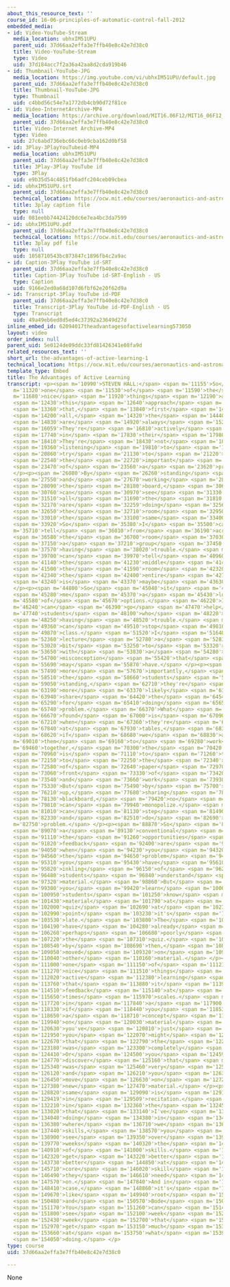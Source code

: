 ```yaml
---
about_this_resource_text: ''
course_id: 16-06-principles-of-automatic-control-fall-2012
embedded_media:
- id: Video-YouTube-Stream
  media_location: ubhxIM51UPU
  parent_uid: 37d66aa2effa3e7ffb40e8c42e7d38c0
  title: Video-YouTube-Stream
  type: Video
  uid: 37d184acc7f2a36a42aa8d2cda919b46
- id: Thumbnail-YouTube-JPG
  media_location: https://img.youtube.com/vi/ubhxIM51UPU/default.jpg
  parent_uid: 37d66aa2effa3e7ffb40e8c42e7d38c0
  title: Thumbnail-YouTube-JPG
  type: Thumbnail
  uid: c4bbd56c54e7a1772db4cb90d72f81ce
- id: Video-InternetArchive-MP4
  media_location: https://archive.org/download/MIT16.06F12/MIT16_06F12_tlp3_final_300k.mp4
  parent_uid: 37d66aa2effa3e7ffb40e8c42e7d38c0
  title: Video-Internet Archive-MP4
  type: Video
  uid: 27c6abd736ebc66c0eb9cba162d0bf58
- id: 3Play-3PlayYouTubeid-MP4
  media_location: ubhxIM51UPU
  parent_uid: 37d66aa2effa3e7ffb40e8c42e7d38c0
  title: 3Play-3Play YouTube id
  type: 3Play
  uid: e9b35d54c4851fb6adfc204ceb09cbea
- id: ubhxIM51UPU.srt
  parent_uid: 37d66aa2effa3e7ffb40e8c42e7d38c0
  technical_location: https://ocw.mit.edu/courses/aeronautics-and-astronautics/16-06-principles-of-automatic-control-fall-2012/instructor-insights/the-advantages-of-active-learning/the-advantages-of-active-learning-1/ubhxIM51UPU.srt
  title: 3play caption file
  type: null
  uid: 081eebb74424120dc6e7ea4bc3da7599
- id: ubhxIM51UPU.pdf
  parent_uid: 37d66aa2effa3e7ffb40e8c42e7d38c0
  technical_location: https://ocw.mit.edu/courses/aeronautics-and-astronautics/16-06-principles-of-automatic-control-fall-2012/instructor-insights/the-advantages-of-active-learning/the-advantages-of-active-learning-1/ubhxIM51UPU.pdf
  title: 3play pdf file
  type: null
  uid: 1058710543bc873847c1896fb4c2a9ac
- id: Caption-3Play YouTube id-SRT
  parent_uid: 37d66aa2effa3e7ffb40e8c42e7d38c0
  title: Caption-3Play YouTube id-SRT-English - US
  type: Caption
  uid: 9166e2ed0a68d107d6fbf62e20f62d9a
- id: Transcript-3Play YouTube id-PDF
  parent_uid: 37d66aa2effa3e7ffb40e8c42e7d38c0
  title: Transcript-3Play YouTube id-PDF-English - US
  type: Transcript
  uid: 49a49eb6ed8d5ed4c37392a23649d27d
inline_embed_id: 62094017theadvantagesofactivelearning573050
layout: video
order_index: null
parent_uid: 5e0124de09ddc33fd81426341e08fa9d
related_resources_text: ''
short_url: the-advantages-of-active-learning-1
technical_location: https://ocw.mit.edu/courses/aeronautics-and-astronautics/16-06-principles-of-automatic-control-fall-2012/instructor-insights/the-advantages-of-active-learning/the-advantages-of-active-learning-1
template_type: Embed
title: The Advantages of Active Learning
transcript: <p><span m='10990'>STEVEN HALL:</span> <span m='11155'>So</span> <span
  m='11320'>one</span> <span m='11530'>of</span> <span m='11590'>the</span> <span
  m='11680'>nice</span> <span m='11920'>things</span> <span m='12190'>about</span>
  <span m='12430'>this</span> <span m='12640'>approach</span> <span m='13180'>is</span>
  <span m='13360'>that,</span> <span m='13840'>first</span> <span m='14140'>of</span>
  <span m='14200'>all,</span> <span m='14320'>the</span> <span m='14440'>students</span>
  <span m='14830'>are</span> <span m='14920'>always</span> <span m='15250'>engaged.</span>
  <span m='16059'>They're</span> <span m='16810'>actively</span> <span m='17260'>engaged</span>
  <span m='17740'>in</span> <span m='17830'>their</span> <span m='17980'>learning.</span>
  <span m='18410'>They're</span> <span m='18430'>not</span> <span m='18640'>passively</span>
  <span m='19360'>listening</span> <span m='19810'>to</span> <span m='19930'>me</span>
  <span m='20860'>try</span> <span m='21130'>to</span> <span m='21220'>explain</span>
  <span m='22540'>the</span> <span m='22720'>important</span> <span m='23080'>features</span>
  <span m='23470'>of</span> <span m='23560'>a</span> <span m='23620'>problem.</span>
  </p><p><span m='26080'>By</span> <span m='26260'>standing</span> <span m='26800'>up</span>
  <span m='27550'>and</span> <span m='27670'>working</span> <span m='28000'>at</span>
  <span m='28090'>the</span> <span m='28180'>board,</span> <span m='30610'>I</span>
  <span m='30760'>can</span> <span m='30970'>see</span> <span m='31330'>what</span>
  <span m='31510'>all</span> <span m='31690'>the</span> <span m='31810'>students</span>
  <span m='32170'>are</span> <span m='32259'>doing</span> <span m='32560'>in</span>
  <span m='32650'>the</span> <span m='32710'>room</span> <span m='32950'>at</span>
  <span m='33010'>the</span> <span m='33100'>same</span> <span m='33400'>time.</span>
  <span m='33920'>So</span> <span m='35380'>I</span> <span m='35500'>can</span> <span
  m='35710'>tell</span> <span m='36010'>from</span> <span m='36190'>across</span>
  <span m='36580'>the</span> <span m='36700'>room</span> <span m='37030'>if</span>
  <span m='37150'>a</span> <span m='37210'>group</span> <span m='37450'>is</span>
  <span m='37570'>having</span> <span m='38020'>trouble.</span> <span m='39580'>I</span>
  <span m='39700'>can</span> <span m='39970'>tell</span> <span m='40960'>from</span>
  <span m='41140'>the</span> <span m='41230'>middle</span> <span m='41440'>of</span>
  <span m='41500'>the</span> <span m='41590'>room</span> <span m='42320'>if</span>
  <span m='42340'>the</span> <span m='42400'>entire</span> <span m='42790'>class</span>
  <span m='43240'>is</span> <span m='43370'>maybe</span> <span m='43630'>lost.</span>
  </p><p><span m='44800'>So</span> <span m='45040'>it</span> <span m='45100'>gives</span>
  <span m='45280'>me</span> <span m='45370'>a</span> <span m='45430'>lot</span> <span
  m='45580'>of</span> <span m='45670'>options.</span> <span m='46220'>I</span> <span
  m='46240'>can</span> <span m='46390'>go</span> <span m='47470'>help</span> <span
  m='47740'>students</span> <span m='48100'>who</span> <span m='48220'>are</span>
  <span m='48250'>having</span> <span m='48520'>trouble.</span> <span m='49270'>I</span>
  <span m='49360'>can</span> <span m='49510'>stop</span> <span m='49810'>the</span>
  <span m='49870'>class.</span> <span m='51520'>I</span> <span m='51640'>can</span>
  <span m='52360'>lecture</span> <span m='52780'>a</span> <span m='52810'>little</span>
  <span m='53020'>bit</span> <span m='53250'>to</span> <span m='53320'>help</span>
  <span m='53650'>with</span> <span m='53830'>a</span> <span m='54280'>broad</span>
  <span m='54700'>misconception</span> <span m='55420'>that</span> <span m='55540'>they</span>
  <span m='55690'>may</span> <span m='55870'>have.</span> </p><p><span m='57470'>But</span>
  <span m='57490'>more</span> <span m='57670'>importantly,</span> <span m='58220'>when</span>
  <span m='58510'>the</span> <span m='58660'>students</span> <span m='58960'>are</span>
  <span m='59050'>standing,</span> <span m='62710'>they're</span> <span m='62860'>much</span>
  <span m='63190'>more</span> <span m='63370'>likely</span> <span m='63820'>to</span>
  <span m='63940'>share</span> <span m='64420'>the</span> <span m='64540'>responsibility</span>
  <span m='65290'>for</span> <span m='65410'>doing</span> <span m='65650'>the</span>
  <span m='65740'>problem.</span> <span m='66370'>What</span> <span m='66580'>I've</span>
  <span m='66670'>found</span> <span m='67000'>is</span> <span m='67090'>that</span>
  <span m='67210'>when</span> <span m='67360'>they're</span> <span m='67480'>working</span>
  <span m='67840'>at</span> <span m='67930'>tables,</span> <span m='68380'>even</span>
  <span m='68620'>if</span> <span m='68680'>we</span> <span m='68830'>ask</span> <span
  m='69010'>them</span> <span m='69160'>to</span> <span m='69280'>work</span> <span
  m='69460'>together,</span> <span m='70300'>the</span> <span m='70420'>tendency</span>
  <span m='70960'>is</span> <span m='71110'>to</span> <span m='71260'>turn</span>
  <span m='72150'>to</span> <span m='72250'>the</span> <span m='72340'>piece</span>
  <span m='72580'>of</span> <span m='72640'>paper</span> <span m='72970'>in</span>
  <span m='73060'>front</span> <span m='73330'>of</span> <span m='73420'>them</span>
  <span m='73540'>and</span> <span m='73660'>work</span> <span m='73930'>alone.</span>
  <span m='75330'>But</span> <span m='75490'>by</span> <span m='75700'>standing</span>
  <span m='76210'>up,</span> <span m='77680'>sharing</span> <span m='78070'>a</span>
  <span m='78130'>blackboard,</span> <span m='79420'>no</span> <span m='79660'>one</span>
  <span m='79810'>can</span> <span m='79940'>monopolize.</span> <span m='80710'>Anyone</span>
  <span m='81010'>can</span> <span m='81130'>step</span> <span m='81490'>in</span>
  <span m='82330'>and</span> <span m='82510'>do</span> <span m='82690'>a</span> <span
  m='82750'>problem.</span> </p><p><span m='88870'>So</span> <span m='88950'>in</span>
  <span m='89070'>a</span> <span m='89130'>conventional</span> <span m='89610'>class,</span>
  <span m='91110'>the</span> <span m='91260'>opportunities</span> <span m='91730'>for</span>
  <span m='91820'>feedback</span> <span m='92400'>are</span> <span m='92640'>essentially,</span>
  <span m='94050'>when</span> <span m='94230'>you</span> <span m='94320'>grade</span>
  <span m='94560'>the</span> <span m='94650'>problem</span> <span m='94950'>sets,</span>
  <span m='95310'>you</span> <span m='95430'>have</span> <span m='95610'>some</span>
  <span m='95820'>inkling</span> <span m='96150'>of</span> <span m='96240'>whether</span>
  <span m='96480'>students</span> <span m='96840'>understand</span> <span m='97260'>the</span>
  <span m='97320'>material.</span> <span m='98860'>But</span> <span m='98970'>really,</span>
  <span m='99300'>you</span> <span m='99420'>learn</span> <span m='100680'>whether</span>
  <span m='100950'>students</span> <span m='101250'>know</span> <span m='101370'>the</span>
  <span m='101430'>material</span> <span m='101790'>at</span> <span m='101910'>the</span>
  <span m='102000'>quiz</span> <span m='102690'>at</span> <span m='102780'>which</span>
  <span m='102990'>point</span> <span m='103230'>it's</span> <span m='103350'>too</span>
  <span m='103530'>late.</span> <span m='103800'>The</span> <span m='103890'>students</span>
  <span m='104190'>have</span> <span m='104280'>already</span> <span m='104520'>scored</span>
  <span m='106260'>perhaps</span> <span m='106680'>poorly</span> <span m='107070'>on</span>
  <span m='107220'>the</span> <span m='107310'>quiz.</span> <span m='108360'>But</span>
  <span m='108540'>by</span> <span m='108690'>then,</span> <span m='108900'>you've</span>
  <span m='109050'>moved</span> <span m='109320'>on</span> <span m='109530'>to</span>
  <span m='110040'>other</span> <span m='110160'>material.</span> </p><p><span m='110890'>So</span>
  <span m='111000'>one</span> <span m='111150'>of</span> <span m='111210'>the</span>
  <span m='111270'>nice</span> <span m='111510'>things</span> <span m='111780'>about</span>
  <span m='112020'>active</span> <span m='112380'>learning</span> <span m='113490'>is</span>
  <span m='113760'>that</span> <span m='113880'>it</span> <span m='113970'>provides</span>
  <span m='114510'>feedback</span> <span m='115140'>at</span> <span m='115230'>multiple</span>
  <span m='115650'>times</span> <span m='115970'>scales.</span> <span m='117010'>So</span>
  <span m='117720'>in</span> <span m='117840'>a</span> <span m='117900'>lecture,</span>
  <span m='118330'>if</span> <span m='118440'>you</span> <span m='118530'>have</span>
  <span m='118650'>a</span> <span m='118710'>concept</span> <span m='119130'>quiz</span>
  <span m='119940'>on</span> <span m='120030'>material</span> <span m='120510'>that</span>
  <span m='120630'>you've</span> <span m='120810'>just</span> <span m='121020'>lectured,</span>
  <span m='121950'>you</span> <span m='122070'>might</span> <span m='122250'>discover</span>
  <span m='122670'>that</span> <span m='122790'>the</span> <span m='122910'>lecture</span>
  <span m='123180'>was</span> <span m='123300'>completely</span> <span m='123750'>ineffective.</span>
  <span m='124410'>Or</span> <span m='124500'>you</span> <span m='124590'>might</span>
  <span m='124770'>discover</span> <span m='125160'>that</span> <span m='125280'>it</span>
  <span m='125340'>was</span> <span m='125460'>very</span> <span m='125670'>effective,</span>
  <span m='126120'>and</span> <span m='126210'>you</span> <span m='126330'>can</span>
  <span m='126450'>move</span> <span m='126630'>on</span> <span m='127260'>to</span>
  <span m='127380'>new</span> <span m='127470'>material.</span> </p><p><span m='128669'>The</span>
  <span m='128820'>same</span> <span m='129090'>is</span> <span m='129180'>true</span>
  <span m='129419'>in</span> <span m='129509'>recitation.</span> <span m='131610'>Especially</span>
  <span m='132210'>in</span> <span m='132360'>the</span> <span m='132450'>recitations</span>
  <span m='133020'>that</span> <span m='133140'>I've</span> <span m='133410'>been</span>
  <span m='134040'>doing</span> <span m='134380'>in</span> <span m='134700'>16.06</span>
  <span m='136380'>where</span> <span m='136710'>we</span> <span m='136830'>emphasize</span>
  <span m='137440'>skills,</span> <span m='138570'>you</span> <span m='138720'>can</span>
  <span m='138900'>see</span> <span m='139350'>over</span> <span m='139650'>the</span>
  <span m='139770'>weeks</span> <span m='140320'>the</span> <span m='140420'>progression</span>
  <span m='140910'>of</span> <span m='141000'>skills.</span> <span m='141990'>Students</span>
  <span m='142320'>get</span> <span m='143220'>better</span> <span m='143580'>and</span>
  <span m='143730'>better</span> <span m='144850'>at</span> <span m='145630'>a</span>
  <span m='145710'>core</span> <span m='146020'>skill</span> <span m='146340'>that</span>
  <span m='146490'>they</span> <span m='146610'>need</span> <span m='147240'>later</span>
  <span m='147570'>on.</span> <span m='147840'>And in</span> <span m='148260'>our</span>
  <span m='148410'>case,</span> <span m='148860'>it's</span> <span m='149370'>things</span>
  <span m='149670'>like</span> <span m='149940'>root</span> <span m='150120'>locus</span>
  <span m='150480'>and</span> <span m='150570'>Bode</span> <span m='150840'>plots.</span>
  <span m='151170'>You</span> <span m='151260'>can</span> <span m='151440'>really</span>
  <span m='151800'>see</span> <span m='152100'>week</span> <span m='152340'>to</span>
  <span m='152430'>week</span> <span m='152700'>that</span> <span m='152840'>they</span>
  <span m='152970'>get</span> <span m='153150'>much</span> <span m='153390'>better</span>
  <span m='153660'>at</span> <span m='153750'>what</span> <span m='153900'>they're</span>
  <span m='154050'>doing.</span> </p>
type: course
uid: 37d66aa2effa3e7ffb40e8c42e7d38c0

---
```

None